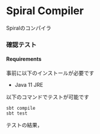 # Spiral Compiler

Spiralのコンパイラ

### 確認テスト

#### Requirements

事前に以下のインストールが必要です

- Java 11 JRE

以下のコマンドでテストが可能です

```
sbt compile
sbt test
```

テストの結果，